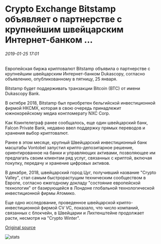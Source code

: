 # Crypto Exchange Bitstamp объявляет о партнерстве с крупнейшим швейцарским Интернет-банком ...

###### 2019-01-25 17:01

Европейская биржа криптовалют Bitstamp объявила о партнерстве с крупнейшим швейцарским Интернет-банком Dukascopy, согласно объявлению, опубликованному в пятницу, 25 января.

Bitstamp будет поддерживать транзакции Bitcoin (BTC) от имени Dukascopy Bank.

В октябре 2018, Bitstamp был приобретен бельгийской инвестиционной фирмой НКСМХ, которая в свою очередь принадлежит южнокорейскому медиа конгломерату NXC Corp.

Как Коинтелеграф ранее сообщалось, еще один швейцарский банк, Falcon Private Bank, недавно ввел поддержку прямых переводов и хранения выбор криптовалют.

Ранее в этом месяце, крупный Швейцарский инвестиционный банк масштабы Vontobel запустил крипто-депозитарное решение, ориентированное на банки и управляющих активами, позволяющее им предлагать своим клиентам ряд услуг, связанных с криптой, включая покупку, передачу и хранение цифровых активов.

В декабре, 2018, швейцарский город Цуг, получивший название "Crypto Valley", стал самым быстрорастущим техническим сообществом в Европе, согласно ежегодному докладу "состояние европейской технологии" от базирующейся в Лондоне глобальной технологической инвестиционной фирмы Атомико.

Еще одно исследование, проведенное швейцарской крипто-инвестиционной фирмой CV VC, показало, что число компаний, связанных с блокчейн, в Швейцарии и Лихтенштейне продолжает расти, несмотря на "Crypto Winter".

[Original source](https://cointelegraph.com/news/crypto-exchange-bitstamp-announces-partnership-with-major-swiss-online-bank)

![stats](https://c.statcounter.com/11760860/0/a89fa40b/1/ "stats")